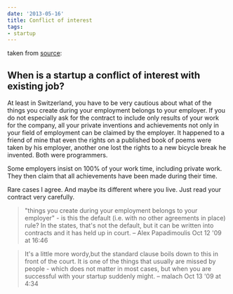 ```yaml
---
date: '2013-05-16'
title: Conflict of interest
tags:
- startup
---
```


taken from [source](http://answers.onstartups.com/questions/947/when-is-a-startup-a-conflict-of-interest-with-existing-job):

## When is a startup a conflict of interest with existing job?

At least in Switzerland, you have to be very cautious about what of the things you create during your employment belongs to your employer. If you do not especially ask for the contract to include only results of your work for the company, all your private inventions and achievements not only in your field of employment can be claimed by the employer. It happened to a friend of mine that even the rights on a published book of poems were taken by his employer, another one lost the rights to a new bicycle break he invented. Both were programmers.

Some employers insist on 100% of your work time, including private work. They then claim that all achievements have been made during their time.

Rare cases I agree. And maybe its different where you live. Just read your contract very carefully.

>"things you create during your employment belongs to your employer" - is this the default (i.e. with no other agreements in place) rule? In the states, that's not the default, but it can be written into contracts and it has held up in court. – Alex Papadimoulis Oct 12 '09 at 16:46

>It's a little more wordy,but the standard clause boils down to this in front of the court. It is one of the things that usually are missed by people - which does not matter in most cases, but when you are successful with your startup suddenly might. – malach Oct 13 '09 at 4:34
